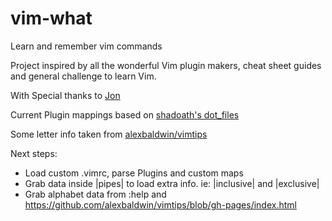 # vim-what
Learn and remember vim commands

Project inspired by all the wonderful Vim plugin makers, cheat sheet guides and general challenge to learn Vim.

With Special thanks to [Jon](http://www.viemu.com/a_vi_vim_graphical_cheat_sheet_tutorial.html)

Current Plugin mappings based on [shadoath's dot_files](https://github.com/shadoath/dot_files)

Some letter info taken from [alexbaldwin/vimtips](https://github.com/alexbaldwin/vimtips/blob/gh-pages/index.html)



Next steps:
* Load custom .vimrc, parse Plugins and custom maps
* Grab data inside |pipes| to load extra info. ie: |inclusive| and |exclusive|
* Grab alphabet data from :help and https://github.com/alexbaldwin/vimtips/blob/gh-pages/index.html

